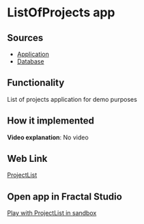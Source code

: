 # ListOfProjects app

## Sources

- [Application](https://github.com/fraplat/FractalPlatform/tree/main/FractalPlatform.Examples/Applications/ProjectList/ListOfProjectsApplication.cs)
- [Database](https://github.com/fraplat/FractalPlatform/tree/main/FractalPlatform.Examples/Databases/ListOfProjects)

## Functionality

List of projects application for demo purposes

## How it implemented

**Video explanation**: No video

## Web Link

[ProjectList](https://fraplat.tech/jupiter/ListOfProjects)

## Open app in Fractal Studio

[Play with ProjectList in sandbox](https://fraplat.tech/mars/FractalStudio/?tag=ProjectList+template)


